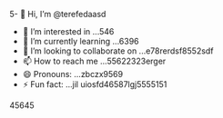 5- 👋 Hi, I’m @terefedaasd
- 👀 I’m interested in ...546
- 🌱 I’m currently learning ...6396
- 💞️ I’m looking to collaborate on ...e78rerdsf8552sdf
- 📫 How to reach me ...55622323erger
- 😄 Pronouns: ...zbczx9569
- ⚡ Fun fact: ...jil
uiosfd46587lgj5555151
<!---s555555dgf474485
--->
45645
